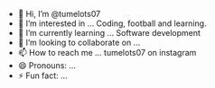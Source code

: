 - 👋 Hi, I’m @tumelots07
- 👀 I’m interested in ... Coding, football and learning.
- 🌱 I’m currently learning ... Software development
- 💞️ I’m looking to collaborate on ... 
- 📫 How to reach me ... tumelots07 on instagram
- 😄 Pronouns: ...
- ⚡ Fun fact: ...

<!---
tumelots07/tumelots07 is a ✨ special ✨ repository because its `README.md` (this file) appears on your GitHub profile.
You can click the Preview link to take a look at your changes.
--->
